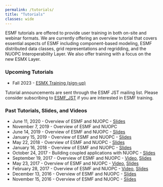 ```yaml
---
permalink: /tutorials/
title: "Tutorials"
classes: wide
---
```


ESMF tutorials are offered to provide user training in both on-site and webinar formats. We are currently offering an overview tutorial that covers essential aspects of ESMF including component-based modeling, ESMF distributed data classes, grid representations and regridding, and the NUOPC Interoperability Layer.  We also offer training with a focus on the new ESMX Layer.

### Upcoming Tutorials

- Fall 2023 - [ESMX Training (sign-up)](https://docs.google.com/forms/d/e/1FAIpQLSdVuhydgFeGsiB4rzo2xKaaVyZJ_V6kRhq-RWX7HAHnveoqmQ/viewform)

Tutorial announcements are sent through the ESMF JST mailing list. Please consider subscribing to [ESMF_JST](https://groups.google.com/a/ucar.edu/g/esmf_jst) if you are interested in ESMF training.

### Past Tutorials, Slides, and Videos

- June 11, 2020 - Overview of ESMF and NUOPC - [Slides](https://tinyurl.com/esmf-slides-2020june11)
- November 7, 2019 - Overview of ESMF and NUOPC
- June 14, 2019 - Overview of ESMF and NUOPC - [Slides](https://docs.google.com/presentation/d/1E7RO7-nJC-7wd-QxAtdHSAvOO2jqhBuxzWka-00Tyao/edit?usp=sharing)
- January 15, 2019 - Overview of ESMF and NUOPC - [Slides](https://docs.google.com/presentation/d/1kPCTnyqCR7qcLB8oWCh0vbC65aRfhl-rx6Sgi_TeERI/edit?usp=sharing)
- May 22, 2018 - Overview of ESMF and NUOPC - [Slides](https://docs.google.com/presentation/d/1PJSgWlfNhio3a4sZwqX7fvKLaV_fOwvr-eTkD7pSWkc/edit?usp=sharing)
- January 16, 2018 - Overview of ESMF and NUOPC - [Slides](https://docs.google.com/presentation/d/1r-zq9ZnZ2Pv1X4XlHO1Ga7sr5ECC2y4ifzhLbcq7ZIQ/edit#slide=id.p4)
- October 24, 2017 - Building coupled applications with NUOPC - [Slides](https://docs.google.com/presentation/d/1g9AOcoolkG-vO8gu-FlESpIIKgy1Yo7eoM48CE4mZlc/edit#slide=id.p4)
- September 19, 2017 - Overview of ESMF and NUOPC - [Video](https://youtu.be/dDymKzV1NRA), [Slides](https://tinyurl.com/esmf-tutorial-2017sept19)
- May 23, 2017 - Overview of ESMF and NUOPC - [Video](https://youtu.be/PAmOwKoaXSk), [Slides](https://docs.google.com/presentation/d/1AqNQX7fzVPWmsoHJa--uQykWSV-LX75WB-72lx8gSU4/edit#slide=id.p4)
- February 28, 2017 - Overview of ESMF and NUOPC - [Video](https://youtu.be/PAmOwKoaXSk), [Slides](http://tinyurl.com/esmf-tutorial-2017feb28)
- December 13, 2016 - Overview of ESMF and NUOPC - [Slides](https://docs.google.com/presentation/d/16Tra4Y2MGhET9qluia72TfFm-kflYN4QbIM3-KlE9K4/edit?usp=sharing)
- November 15, 2016 - Overview of ESMF and NUOPC - [Slides](https://docs.google.com/presentation/d/1FzfJ5DbnRbaypTzGoicmx0xbJtor7tsG-D082KvV6T8/edit#slide=id.p4)

